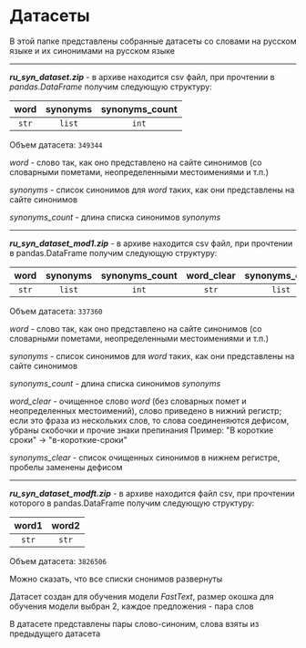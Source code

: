 # Датасеты

В этой папке представлены собранные датасеты со словами на русском языке и их синонимами на русском языке

---

___ru_syn_dataset.zip___ - в архиве находится csv файл, при прочтении в _pandas.DataFrame_ получим следующую структуру:

| word  | synonyms | synonyms_count |
| :---: | :------: | :------------: |
| `str` |  `list`  |     `int`      |

Объем датасета: `349344`

_word_ - слово так, как оно представлено на сайте синонимов (со словарными пометами, неопределенными местоимениями и т.п.)

_synonyms_ - список синонимов для _word_ таких, как они представлены на сайте синонимов

_synonyms_count_ - длина списка синонимов _synonyms_

---

___ru_syn_dataset_mod1.zip___ - в архиве находится csv файл, при прочтении в pandas.DataFrame получим следующую структуру:

| word  | synonyms | synonyms_count | word_clear | synonyms_clear |
| :---: | :------: | :------------: | :--------: | :------------: |
| `str` |  `list`  |     `int`      |   `str`    |     `list`     |

Объем датасета: `337360`

_word_ - слово так, как оно представлено на сайте синонимов (со словарными пометами, неопределенными местоимениями и т.п.)

_synonyms_ - список синонимов для _word_ таких, как они представлены на сайте синонимов

_synonyms_count_ - длина списка синонимов _synonyms_

_word_clear_ - очищенное слово _word_ (без словарных помет и неопределенных местоимений), слово приведено в нижний регистр; если это фраза из нескольких слов, то слова соединеняются дефисом, убраны скобочки и прочие знаки препинания
Пример: "В короткие сроки" $\rightarrow$ "в-короткие-сроки"

_synonyms_clear_ - список очищенных синонимов в нижнем регистре, пробелы заменены дефисом

---

___ru_syn_dataset_modft.zip___ - в архиве находится файл csv, при прочтении которого в pandas.DataFrame получим следующую структуру:

| word1 | word2 |
| :---: | :---: |
| `str` | `str` |

Объем датасета: `3826506`

Можно сказать, что все списки снонимов развернуты

Датасет создан для обучения модели _FastText_, размер окошка для обучения модели выбран 2, каждое предложения - пара слов

В датасете представлены пары слово-синоним, слова взяты из предыдущего датасета